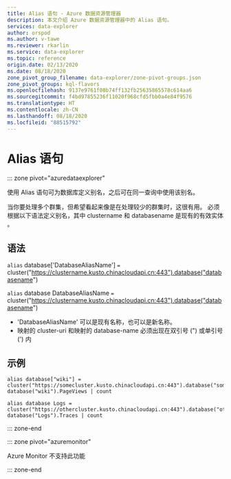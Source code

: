 ```yaml
---
title: Alias 语句 - Azure 数据资源管理器
description: 本文介绍 Azure 数据资源管理器中的 Alias 语句。
services: data-explorer
author: orspod
ms.author: v-tawe
ms.reviewer: rkarlin
ms.service: data-explorer
ms.topic: reference
origin.date: 02/13/2020
ms.date: 08/18/2020
zone_pivot_group_filename: data-explorer/zone-pivot-groups.json
zone_pivot_groups: kql-flavors
ms.openlocfilehash: 9137e9761f08b74ff132fb25635865578c614aa6
ms.sourcegitcommit: f4bd97855236f11020f968cfd5fbb0a4e84f9576
ms.translationtype: HT
ms.contentlocale: zh-CN
ms.lasthandoff: 08/18/2020
ms.locfileid: "88515792"
---
```

# <a name="alias-statement"></a>Alias 语句

::: zone pivot="azuredataexplorer"

使用 Alias 语句可为数据库定义别名，之后可在同一查询中使用该别名。

当你要处理多个群集，但希望看起来像是在处理较少的群集时，这很有用。
必须根据以下语法定义别名，其中 clustername 和 databasename 是现有的有效实体 。

## <a name="syntax"></a>语法

`alias` database['DatabaseAliasName'] `=` cluster("https://clustername.kusto.chinacloudapi.cn:443").database("databasename")  

`alias` database DatabaseAliasName `=` cluster("https://clustername.kusto.chinacloudapi.cn:443").database("databasename")  

* 'DatabaseAliasName' 可以是现有名称，也可以是新名称。
* 映射的 cluster-uri 和映射的 database-name 必须出现在双引号 (") 或单引号 (') 内

## <a name="examples"></a>示例

```kusto
alias database["wiki"] = cluster("https://somecluster.kusto.chinacloudapi.cn:443").database("somedatabase");
database("wiki").PageViews | count 
```

```kusto
alias database Logs = cluster("https://othercluster.kusto.chinacloudapi.cn:443").database("otherdatabase");
database("Logs").Traces | count 
```

::: zone-end

::: zone pivot="azuremonitor"

Azure Monitor 不支持此功能

::: zone-end
